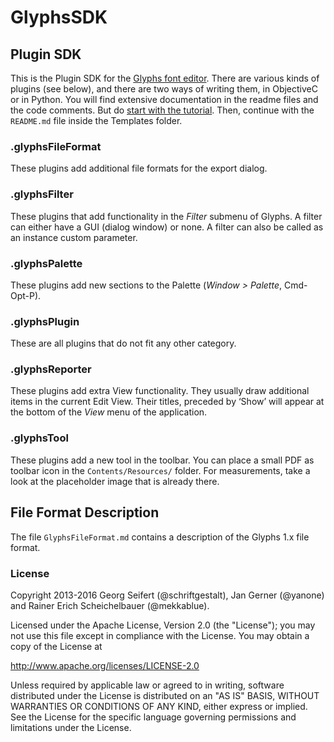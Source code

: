 # GlyphsSDK

## Plugin SDK

This is the Plugin SDK for the [Glyphs font editor](http://glyphsapp.com/). There are various kinds of plugins (see below), and there are two ways of writing them, in ObjectiveC or in Python. You will find extensive documentation in the readme files and the code comments. But do [start with the tutorial](https://glyphsapp.com/tutorials/plugins). Then, continue with the `README.md` file inside the Templates folder.

### .glyphsFileFormat

These plugins add additional file formats for the export dialog.

### .glyphsFilter

These plugins that add functionality in the *Filter* submenu of Glyphs. A filter can either have a GUI (dialog window) or none. A filter can also be called as an instance custom parameter.

### .glyphsPalette

These plugins add new sections to the Palette (*Window > Palette*, Cmd-Opt-P).

### .glyphsPlugin

These are all plugins that do not fit any other category.

### .glyphsReporter

These plugins add extra View functionality. They usually draw additional items in the current Edit View. Their titles, preceded by ‘Show’ will appear at the bottom of the *View* menu of the application.

### .glyphsTool

These plugins add a new tool in the toolbar. You can place a small PDF as toolbar icon in the `Contents/Resources/` folder. For measurements, take a look at the placeholder image that is already there.

## File Format Description

The file `GlyphsFileFormat.md` contains a description of the Glyphs 1.x file format.

### License

Copyright 2013-2016 Georg Seifert (@schriftgestalt), Jan Gerner (@yanone) and Rainer Erich Scheichelbauer (@mekkablue).

Licensed under the Apache License, Version 2.0 (the "License");
you may not use this file except in compliance with the License.
You may obtain a copy of the License at

http://www.apache.org/licenses/LICENSE-2.0

Unless required by applicable law or agreed to in writing, software
distributed under the License is distributed on an "AS IS" BASIS,
WITHOUT WARRANTIES OR CONDITIONS OF ANY KIND, either express or implied.
See the License for the specific language governing permissions and
limitations under the License.
